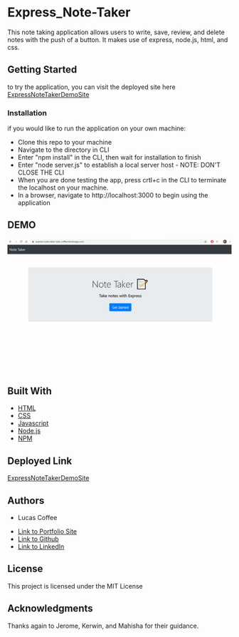 # Express_Note-Taker
This note taking application allows users to write, save, review, and delete notes with the push of a button. It makes use of express, node.js, html, and css.
## Getting Started
to try the application, you can visit the deployed site here
[ExpressNoteTakerDemoSite](https://express-note-taker-luke-coffee.herokuapp.com/)

### Installation
if you would like to run the application on your own machine:
- Clone this repo to your machine
- Navigate to the directory in CLI
- Enter "npm install" in the CLI, then wait for installation to finish
- Enter "node server.js" to establish a local server host - NOTE: DON'T CLOSE THE CLI 
- When you are done testing the app, press crtl+c in the CLI to terminate the localhost on your machine.
- In a browser, navigate to http://localhost:3000 to begin using the application

## DEMO
![demoGif](public/assets/demo/demoGif.gif)

## Built With

* [HTML](https://developer.mozilla.org/en-US/docs/Web/HTML)
* [CSS](https://developer.mozilla.org/en-US/docs/Web/CSS)
* [Javascript](https://developer.mozilla.org/en-US/docs/Web/JavaScript)
* [Node.js](https://nodejs.org/en/)
* [NPM](https://www.npmjs.com/)

## Deployed Link

[ExpressNoteTakerDemoSite](https://express-note-taker-luke-coffee.herokuapp.com/)


## Authors

* Lucas Coffee

- [Link to Portfolio Site](https://kalashnikoffee.github.io/portfolio2/)
- [Link to Github](https://github.com/kalashnikoffee)
- [Link to LinkedIn](https://www.linkedin.com/in/lucas-coffee-08853719/)

## License

This project is licensed under the MIT License 

## Acknowledgments

Thanks again to Jerome, Kerwin, and Mahisha for their guidance.